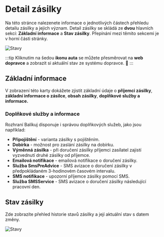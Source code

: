 ﻿---
sidebar_position: 1
---

# Detail zásilky

Na této stránce nalezenete informace o jednotlivých částech přehledu detailu zásilky a jejich význam. Detail zásilky se skládá ze **dvou** hlavních sekcí: **Základní informace** a **Stav zásilky**.
Přepínání mezi těmito sekcemi je v horní části stránky.


![Stavy](/img/package/overview/package-detail.png)

:::tip
Kliknutím na šedou **ikonu auta** se můžete přesměrovat na **web dopravce** a zobrazit si aktuální stav ze systému dopravce. :eyes:
:::
## Základní informace

V zobrazení této karty dokážete zjistit základní údaje o **příjemci zásilky**, **základní informace o zásilce**, **obsah zásilky**, **doplňkové služby a informace.**


### Doplňkové služby a informace
Rozhraní Balíkuj disponuje i správou doplňkových služeb, jako jsou například: 

- **Připojištění** - varianta zásilky s pojištěním.
- **Dobírka** - možnost pro zaslání zásilky na dobírku.
- **Výměnná zásilka** - při doručení zásilky příjemci zasílatel zajistí vyzvednutí druhé zásilky od příjemce.
- **Emailová notifikace** - emailová notifikace o doručení zásilky.
- **Služba SmsPreAdvice** - SMS avizace o doručení zásilky v předpokládaném 3-hodinovém časovém intervalu.
- **SMS notifikace** - upozorní příjemce zásilky pomocí SMS.
- **Služba SMSService** - SMS avizace o doručení zásilky následující pracovní den.



## Stav zásilky
Zde zobrazíte přehled historie stavů zásilky a její aktuální stav s datem změny.

![Stavy](/img/package/overview/state-history.png)


